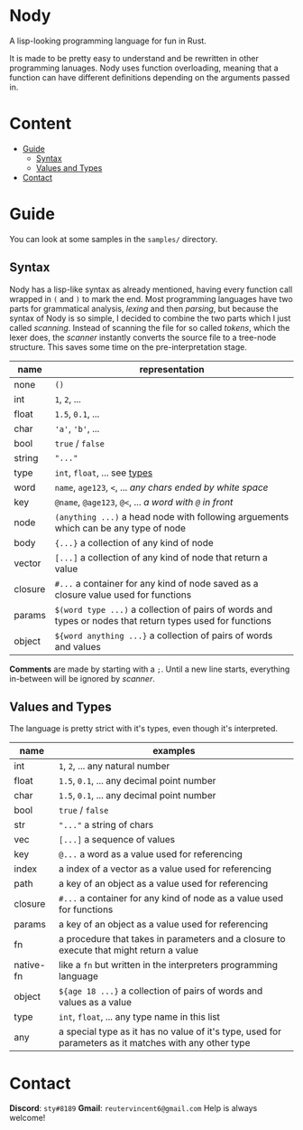 # Nody
A lisp-looking programming language for fun in Rust.

It is made to be pretty easy to understand and be rewritten in other programming lanuages.
Nody uses function overloading, meaning that a function can have different definitions depending on the arguments passed in.

# Content
- [Guide](#guide)
    - [Syntax](#syntax)
    - [Values and Types](#values-and-types)
- [Contact](#contact)

# Guide

You can look at some samples in the `samples/` directory.

## Syntax

Nody has a lisp-like syntax as already mentioned, having every function call wrapped in `(` and `)` to mark the end. Most programming languages have two parts for grammatical analysis, *lexing* and then *parsing*, but because the syntax of Nody is so simple, I decided to combine the two parts which I just called *scanning*. Instead of scanning the file for so called *tokens*, which the lexer does, the *scanner* instantly converts the source file to a tree-node structure. This saves some time on the pre-interpretation stage.

| name    | representation
|---------|---------------
| none    | `()`
| int     | `1`, `2`, ...
| float   | `1.5`, `0.1`, ...
| char    | `'a'`, `'b'`, ...
| bool    | `true` / `false`
| string  | `"..."`
| type    | `int`, `float`, ... see [types](#types)
| word    | `name`, `age123`, `<`, ... *any chars ended by white space*
| key     | `@name`, `@age123`, `@<`, ... *a word with `@` in front*
| node    | `(anything ...)` a head node with following arguements which can be any type of node
| body    | `{...}` a collection of any kind of node
| vector  | `[...]` a collection of any kind of node that return a value
| closure | `#...` a container for any kind of node saved as a closure value used for functions
| params  | `$(word type ...)` a collection of pairs of words and types or nodes that return types used for functions
| object  | `${word anything ...}` a collection of pairs of words and values

**Comments** are made by starting with a `;`. Until a new line starts, everything in-between will be ignored by *scanner*.

## Values and Types

The language is pretty strict with it's types, even though it's interpreted.

| name      | examples
|-----------|----------
| int       | `1`, `2`, ... any natural number
| float     | `1.5`, `0.1`, ... any decimal point number
| char      | `1.5`, `0.1`, ... any decimal point number
| bool      | `true` / `false`
| str       | `"..."` a string of chars
| vec       | `[...]` a sequence of values
| key       | `@...` a word as a value used for referencing
| index     | a index of a vector as a value used for referencing
| path      | a key of an object as a value used for referencing
| closure   | `#...` a container for any kind of node as a value used for functions
| params    | a key of an object as a value used for referencing
| fn        | a procedure that takes in parameters and a closure to execute that might return a value
| native-fn | like a `fn` but written in the interpreters programming language
| object    | `${age 18 ...}` a collection of pairs of words and values as a value
| type      | `int`, `float`, ... any type name in this list
| any       | a special type as it has no value of it's type, used for parameters as it matches with any other type

# Contact
**Discord**: `sty#8189`
**Gmail**: `reutervincent6@gmail.com`
Help is always welcome!